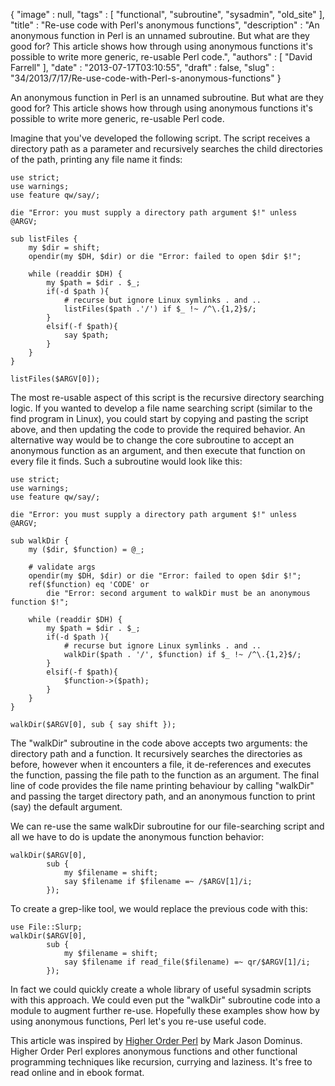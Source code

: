 {
   "image" : null,
   "tags" : [
      "functional",
      "subroutine",
      "sysadmin",
      "old_site"
   ],
   "title" : "Re-use code with Perl's anonymous functions",
   "description" : "An anonymous function in Perl is an unnamed subroutine. But what are they good for? This article shows how through using anonymous functions it's possible to write more generic, re-usable Perl code.",
   "authors" : [
      "David Farrell"
   ],
   "date" : "2013-07-17T03:10:55",
   "draft" : false,
   "slug" : "34/2013/7/17/Re-use-code-with-Perl-s-anonymous-functions"
}

An anonymous function in Perl is an unnamed subroutine. But what are they good for? This article shows how through using anonymous functions it's possible to write more generic, re-usable Perl code.

Imagine that you've developed the following script. The script receives a directory path as a parameter and recursively searches the child directories of the path, printing any file name it finds:

``` prettyprint
use strict;
use warnings;
use feature qw/say/;

die "Error: you must supply a directory path argument $!" unless @ARGV;

sub listFiles {
    my $dir = shift;
    opendir(my $DH, $dir) or die "Error: failed to open $dir $!";

    while (readdir $DH) {
        my $path = $dir . $_;
        if(-d $path ){
            # recurse but ignore Linux symlinks . and ..
            listFiles($path .'/') if $_ !~ /^\.{1,2}$/;
        }
        elsif(-f $path){
            say $path;
        }
    }
}

listFiles($ARGV[0]);
```

The most re-usable aspect of this script is the recursive directory searching logic. If you wanted to develop a file name searching script (similar to the find program in Linux), you could start by copying and pasting the script above, and then updating the code to provide the required behavior. An alternative way would be to change the core subroutine to accept an anonymous function as an argument, and then execute that function on every file it finds. Such a subroutine would look like this:

``` prettyprint
use strict;
use warnings;
use feature qw/say/;

die "Error: you must supply a directory path argument $!" unless @ARGV;

sub walkDir {
    my ($dir, $function) = @_;

    # validate args
    opendir(my $DH, $dir) or die "Error: failed to open $dir $!";
    ref($function) eq 'CODE' or 
        die "Error: second argument to walkDir must be an anonymous function $!";

    while (readdir $DH) {
        my $path = $dir . $_;
        if(-d $path ){ 
            # recurse but ignore Linux symlinks . and ..
            walkDir($path . '/', $function) if $_ !~ /^\.{1,2}$/;
        }
        elsif(-f $path){
            $function->($path);
        }
    }
}

walkDir($ARGV[0], sub { say shift });
```

The "walkDir" subroutine in the code above accepts two arguments: the directory path and a function. It recursively searches the directories as before, however when it encounters a file, it de-references and executes the function, passing the file path to the function as an argument. The final line of code provides the file name printing behaviour by calling "walkDir" and passing the target directory path, and an anonymous function to print (say) the default argument.

We can re-use the same walkDir subroutine for our file-searching script and all we have to do is update the anonymous function behavior:

``` prettyprint
walkDir($ARGV[0], 
        sub { 
            my $filename = shift;
            say $filename if $filename =~ /$ARGV[1]/i;
        });
```

To create a grep-like tool, we would replace the previous code with this:

``` prettyprint
use File::Slurp;
walkDir($ARGV[0],
        sub {
            my $filename = shift;
            say $filename if read_file($filename) =~ qr/$ARGV[1]/i;
        });
```

In fact we could quickly create a whole library of useful sysadmin scripts with this approach. We could even put the "walkDir" subroutine code into a module to augment further re-use. Hopefully these examples show how by using anonymous functions, Perl let's you re-use useful code.

This article was inspired by [Higher Order Perl](http://hop.perl.plover.com/) by Mark Jason Dominus. Higher Order Perl explores anonymous functions and other functional programming techniques like recursion, currying and laziness. It's free to read online and in ebook format.

